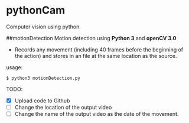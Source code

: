 # pythonCam
Computer vision using python.

##motionDetection
Motion detection using **Python 3** and **openCV 3.0**

- Records any movement (including 40 frames before the beginning of the action) and stores in an file at the same location as the source.

usage:
```
$ python3 motionDetection.py
```
TODO:
- [x] Upload code to Github
- [ ] Change the location of the output video
- [ ] Change the name of the output video as the date of the movement.
